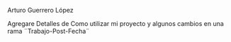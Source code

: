 Arturo Guerrero López

Agregare Detalles de Como utilizar mi proyecto y algunos cambios en una rama ¨Trabajo-Post-Fecha¨